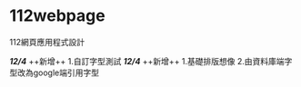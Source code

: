 # 112webpage
112網頁應用程式設計

***12/4*** ++新增++ 1.自訂字型測試
***12/4*** ++新增++ 1.基礎排版想像
                    2.由資料庫端字型改為google端引用字型

